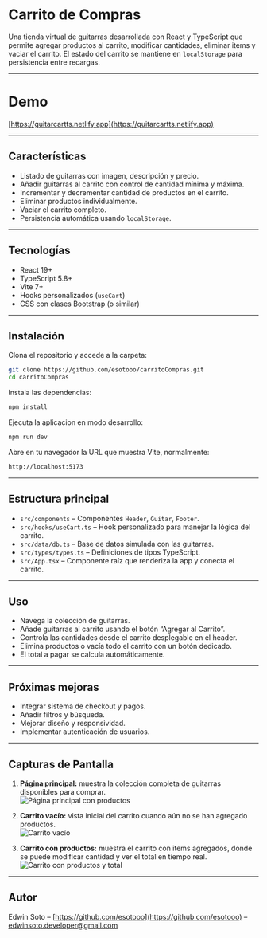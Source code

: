# Carrito de Compras

Una tienda virtual de guitarras desarrollada con React y TypeScript que permite agregar productos al carrito, modificar cantidades, eliminar items y vaciar el carrito. El estado del carrito se mantiene en `localStorage` para persistencia entre recargas.

---

# Demo

[https://guitarcartts.netlify.app](https://guitarcartts.netlify.app)

---

## Características

- Listado de guitarras con imagen, descripción y precio.
- Añadir guitarras al carrito con control de cantidad mínima y máxima.
- Incrementar y decrementar cantidad de productos en el carrito.
- Eliminar productos individualmente.
- Vaciar el carrito completo.
- Persistencia automática usando `localStorage`.

---

## Tecnologías

- React 19+
- TypeScript 5.8+
- Vite 7+
- Hooks personalizados (`useCart`)
- CSS con clases Bootstrap (o similar)

---

## Instalación

Clona el repositorio y accede a la carpeta:

```bash
git clone https://github.com/esotooo/carritoCompras.git
cd carritoCompras
```

Instala las dependencias:

```bash
npm install
```

Ejecuta la aplicacion en modo desarrollo:

```bash
npm run dev
```

Abre en tu navegador la URL que muestra Vite, normalmente:

```bash
http://localhost:5173
```
---

## Estructura principal

- `src/components` – Componentes `Header`, `Guitar`, `Footer`.
- `src/hooks/useCart.ts` – Hook personalizado para manejar la lógica del carrito.
- `src/data/db.ts` – Base de datos simulada con las guitarras.
- `src/types/types.ts` – Definiciones de tipos TypeScript.
- `src/App.tsx` – Componente raíz que renderiza la app y conecta el carrito.

---

## Uso

- Navega la colección de guitarras.
- Añade guitarras al carrito usando el botón “Agregar al Carrito”.
- Controla las cantidades desde el carrito desplegable en el header.
- Elimina productos o vacía todo el carrito con un botón dedicado.
- El total a pagar se calcula automáticamente.

---

## Próximas mejoras

- Integrar sistema de checkout y pagos.
- Añadir filtros y búsqueda.
- Mejorar diseño y responsividad.
- Implementar autenticación de usuarios.

---

## Capturas de Pantalla

1. **Página principal:** muestra la colección completa de guitarras disponibles para comprar.  
![Página principal con productos](public/img/carritoCompras1.png)

2. **Carrito vacío:** vista inicial del carrito cuando aún no se han agregado productos.  
![Carrito vacío](public/img/carritoCompras2.png)

3. **Carrito con productos:** muestra el carrito con items agregados, donde se puede modificar cantidad y ver el total en tiempo real.  
![Carrito con productos y total](public/img/carritoCompras3.png)

---

## Autor

Edwin Soto – [https://github.com/esotooo](https://github.com/esotooo) – edwinsoto.developer@gmail.com

